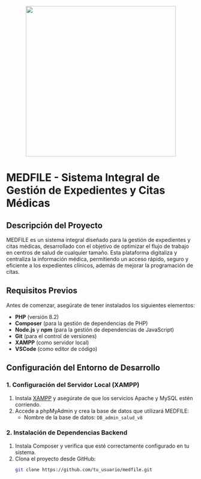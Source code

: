 <p align="center"><a href="https://laravel.com" target="_blank"><img src="https://raw.githubusercontent.com/laravel/art/master/logo-lockup/5%20SVG/2%20CMYK/1%20Full%20Color/laravel-logolockup-cmyk-red.svg" width="400"></a></p>

# MEDFILE - Sistema Integral de Gestión de Expedientes y Citas Médicas

## Descripción del Proyecto

MEDFILE es un sistema integral diseñado para la gestión de expedientes y citas médicas, desarrollado con el objetivo de optimizar el flujo de trabajo en centros de salud de cualquier tamaño. Esta plataforma digitaliza y centraliza la información médica, permitiendo un acceso rápido, seguro y eficiente a los expedientes clínicos, además de mejorar la programación de citas.

## Requisitos Previos

Antes de comenzar, asegúrate de tener instalados los siguientes elementos:

- **PHP** (versión 8.2)
- **Composer** (para la gestión de dependencias de PHP)
- **Node.js** y **npm** (para la gestión de dependencias de JavaScript)
- **Git** (para el control de versiones)
- **XAMPP** (como servidor local)
- **VSCode** (como editor de código)

## Configuración del Entorno de Desarrollo

### 1. Configuración del Servidor Local (XAMPP)

1. Instala [XAMPP](https://www.apachefriends.org/index.html) y asegúrate de que los servicios Apache y MySQL estén corriendo.
2. Accede a phpMyAdmin y crea la base de datos que utilizará MEDFILE:
    - Nombre de la base de datos: `DB_admin_salud_v8`

### 2. Instalación de Dependencias Backend

1. Instala Composer y verifica que esté correctamente configurado en tu sistema.
2. Clona el proyecto desde GitHub:
   ```bash
   git clone https://github.com/tu_usuario/medfile.git

   


